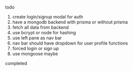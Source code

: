 todo

1. create login/signup modal for auth
2. have a mongodb backend with prisma or without prisma
3. fetch all data from backend
4. use bcrypt or node for hashing
5. use left pane as nav bar
6. nav bar should have dropdown for user profile functions
7. forced login or sign up
8. use mongoose maybe

completed
